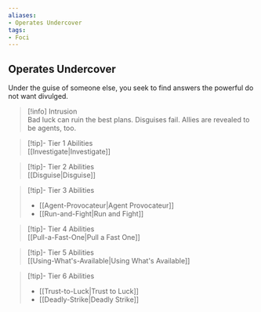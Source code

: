 ```yaml
---
aliases:
- Operates Undercover
tags:
- Foci
---
```


  
## Operates Undercover  
Under the guise of someone else, you seek to find answers the powerful do not want divulged.  
 >[!info] Intrusion  
>Bad luck can ruin the best plans. Disguises fail. Allies are revealed to be agents, too.   

>[!tip]- Tier 1 Abilities  
>[[Investigate|Investigate]]  

>[!tip]- Tier 2 Abilities  
>[[Disguise|Disguise]]  

>[!tip]- Tier 3 Abilities  
>- [[Agent-Provocateur|Agent Provocateur]]  
>- [[Run-and-Fight|Run and Fight]]  

>[!tip]- Tier 4 Abilities  
>[[Pull-a-Fast-One|Pull a Fast One]]  

>[!tip]- Tier 5 Abilities  
>[[Using-What's-Available|Using What's Available]]  

>[!tip]- Tier 6 Abilities  
>- [[Trust-to-Luck|Trust to Luck]]  
>- [[Deadly-Strike|Deadly Strike]]